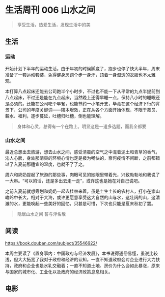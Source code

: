# 生活周刊 006 山水之间

> 享受生活，热爱生活，发现生活中的美

## 生活

### 运动
开始计划下半年的运动生活，由于年初的时候脚崴了，跑步也停了快大半年，周末准备了一套运动套装，免得健身房跑个步一身汗，顶着一身湿透的衣服也不太雅观。

本打算八点起床还能去公司跑半个小时步，不过也不能一下从平常的九点半提前到八点起床，不过还是能在九点起床，当然晚上还得早睡一点，保持八小时的睡眠还是必须的。还能在公司吃个早餐，也能节约一小笔开支，毕竟在这个经济下行的背景下，公司的年度关键词——降本增效，正在从各个方面开始体现，不限于裁员、薪水、福利，逐步蔓延，吐槽归吐槽，倒也能理解。

> 身体和心灵，总得有一个在路上。明显这是一道多选题，而我全都要

### 山水之间
最近总想出去旅游，想去山水之间，感受清晨的空气之中混着泥土和青草的香气，沁人心脾，身处那清爽的环境心情也定是极为畅快的，奈何疫情不间断，之前都错过了入夏前那适宜的温度，也就不了了之。

周六和奶奶提起了旅游的那些事，肉眼可见的她眼里带着光，兴致勃勃地和我说了一大串。“可以的话，还是多出去走一走”，或许这也是她在对自己说吧。

之前入夏前就想筹划和奶奶一起去桂林来着，虽是土生土长的农村人，打小在崇山峻岭中长大，相对于大海，或许更愿意享受这大自然的山与水，这壮阔的山，这清澈的水，更能唤起一些美好的回忆，只甚是可惜，下次也只能是夏末秋初了罢。

> 隐居山水之间 誓与浮名散

## 阅读
<https://book.douban.com/subject/35546622/>

本周主要读了《置身事内：中国政府与经济发展》，本书说得通俗易懂，虽说比较浅，但大大拓宽了我对于政府和经济的认知，一直不知道政府会对企业进行大力扶持，政府和企业也是水乳交融着；一直不知道土地、房价为什么会如此暴涨，原来与国家的城市化、工业化以及政府的经济政策息息相关。

## 电影

